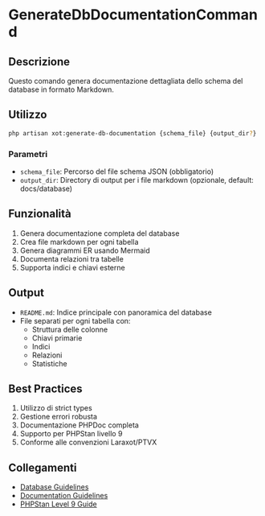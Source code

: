 # GenerateDbDocumentationCommand

## Descrizione
Questo comando genera documentazione dettagliata dello schema del database in formato Markdown.

## Utilizzo
```bash
php artisan xot:generate-db-documentation {schema_file} {output_dir?}
```

### Parametri
- `schema_file`: Percorso del file schema JSON (obbligatorio)
- `output_dir`: Directory di output per i file markdown (opzionale, default: docs/database)

## Funzionalità
1. Genera documentazione completa del database
2. Crea file markdown per ogni tabella
3. Genera diagrammi ER usando Mermaid
4. Documenta relazioni tra tabelle
5. Supporta indici e chiavi esterne

## Output
- `README.md`: Indice principale con panoramica del database
- File separati per ogni tabella con:
  - Struttura delle colonne
  - Chiavi primarie
  - Indici
  - Relazioni
  - Statistiche

## Best Practices
1. Utilizzo di strict types
2. Gestione errori robusta
3. Documentazione PHPDoc completa
4. Supporto per PHPStan livello 9
5. Conforme alle convenzioni Laraxot/PTVX

## Collegamenti
- [Database Guidelines](../DATABASE-GUIDELINES.md)
- [Documentation Guidelines](../DOCUMENTATION-GUIDELINES.md)
- [PHPStan Level 9 Guide](../PHPSTAN-LEVEL9-GUIDE.md) 